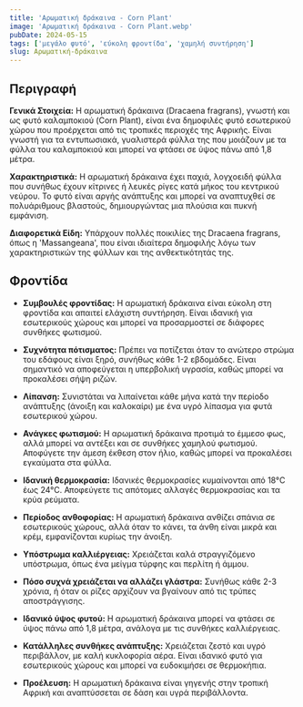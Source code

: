 ```yaml
---
title: 'Αρωματική δράκαινα - Corn Plant'
image: 'Αρωματική δράκαινα - Corn Plant.webp'
pubDate: 2024-05-15
tags: ['μεγάλο φυτό', 'εύκολη φροντίδα', 'χαμηλή συντήρηση']
slug: Αρωματική-δράκαινα
---
```


**Περιγραφή**
----------------
**Γενικά Στοιχεία:**
Η αρωματική δράκαινα (Dracaena fragrans), γνωστή και ως φυτό καλαμποκιού (Corn Plant), είναι ένα δημοφιλές φυτό εσωτερικού χώρου που προέρχεται από τις τροπικές περιοχές της Αφρικής. Είναι γνωστή για τα εντυπωσιακά, γυαλιστερά φύλλα της που μοιάζουν με τα φύλλα του καλαμποκιού και μπορεί να φτάσει σε ύψος πάνω από 1,8 μέτρα.

**Χαρακτηριστικά:**
Η αρωματική δράκαινα έχει παχιά, λογχοειδή φύλλα που συνήθως έχουν κίτρινες ή λευκές ρίγες κατά μήκος του κεντρικού νεύρου. Το φυτό είναι αργής ανάπτυξης και μπορεί να αναπτυχθεί σε πολυάριθμους βλαστούς, δημιουργώντας μια πλούσια και πυκνή εμφάνιση.

**Διαφορετικά Είδη:**
Υπάρχουν πολλές ποικιλίες της Dracaena fragrans, όπως η 'Massangeana', που είναι ιδιαίτερα δημοφιλής λόγω των χαρακτηριστικών της φύλλων και της ανθεκτικότητάς της.

**Φροντίδα**
--------------

* **Συμβουλές φροντίδας:** Η αρωματική δράκαινα είναι εύκολη στη φροντίδα και απαιτεί ελάχιστη συντήρηση. Είναι ιδανική για εσωτερικούς χώρους και μπορεί να προσαρμοστεί σε διάφορες συνθήκες φωτισμού.

* **Συχνότητα πότισματος:** Πρέπει να ποτίζεται όταν το ανώτερο στρώμα του εδάφους είναι ξηρό, συνήθως κάθε 1-2 εβδομάδες. Είναι σημαντικό να αποφεύγεται η υπερβολική υγρασία, καθώς μπορεί να προκαλέσει σήψη ριζών.

* **Λίπανση:** Συνιστάται να λιπαίνεται κάθε μήνα κατά την περίοδο ανάπτυξης (άνοιξη και καλοκαίρι) με ένα υγρό λίπασμα για φυτά εσωτερικού χώρου.

* **Ανάγκες φωτισμού:** Η αρωματική δράκαινα προτιμά το έμμεσο φως, αλλά μπορεί να αντέξει και σε συνθήκες χαμηλού φωτισμού. Αποφύγετε την άμεση έκθεση στον ήλιο, καθώς μπορεί να προκαλέσει εγκαύματα στα φύλλα.

* **Ιδανική θερμοκρασία:** Ιδανικές θερμοκρασίες κυμαίνονται από 18°C έως 24°C. Αποφεύγετε τις απότομες αλλαγές θερμοκρασίας και τα κρύα ρεύματα.

* **Περίοδος ανθοφορίας:** Η αρωματική δράκαινα ανθίζει σπάνια σε εσωτερικούς χώρους, αλλά όταν το κάνει, τα άνθη είναι μικρά και κρέμ, εμφανίζονται κυρίως την άνοιξη.

* **Υπόστρωμα καλλιέργειας:** Χρειάζεται καλά στραγγιζόμενο υπόστρωμα, όπως ένα μείγμα τύρφης και περλίτη ή άμμου.

* **Πόσο συχνά χρειάζεται να αλλάζει γλάστρα:** Συνήθως κάθε 2-3 χρόνια, ή όταν οι ρίζες αρχίζουν να βγαίνουν από τις τρύπες αποστράγγισης.

* **Ιδανικό ύψος φυτού:** Η αρωματική δράκαινα μπορεί να φτάσει σε ύψος πάνω από 1,8 μέτρα, ανάλογα με τις συνθήκες καλλιέργειας.

* **Κατάλληλες συνθήκες ανάπτυξης:** Χρειάζεται ζεστό και υγρό περιβάλλον, με καλή κυκλοφορία αέρα. Είναι ιδανικό φυτό για εσωτερικούς χώρους και μπορεί να ευδοκιμήσει σε θερμοκήπια.

* **Προέλευση:** Η αρωματική δράκαινα είναι γηγενής στην τροπική Αφρική και αναπτύσσεται σε δάση και υγρά περιβάλλοντα.